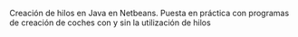 Creación de hilos en Java en Netbeans.
Puesta en práctica con programas de creación de coches con y sin la utilización de hilos
